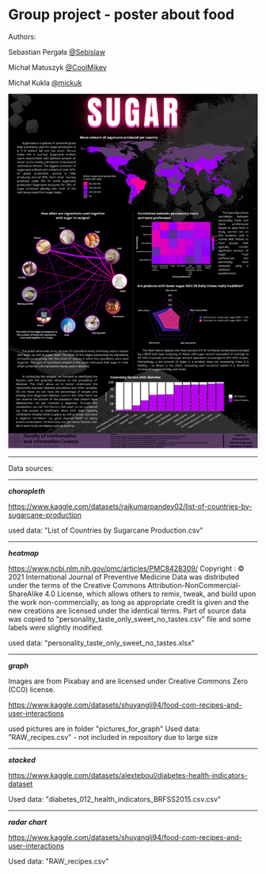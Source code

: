 # Group project - poster about food

Authors: 

Sebastian Pergała [@Sebislaw](https://github.com/Sebislaw)

Michał Matuszyk [@CoolMikey](https://github.com/CoolMikey)

Michał Kukla [@mickuk](https://github.com/mickuk)

<div align="center">
  <img src="Kukla_Matuszyk_Pergala.png" width="900"/>
</div>





***************************************************************************************
Data sources:
***************************************************************************************

***choropleth***

https://www.kaggle.com/datasets/rajkumarpandey02/list-of-countries-by-sugarcane-production

used data: "List of Countries by Sugarcane Production.csv"

---------------------------------------------------------------------------------------

***heatmap***

https://www.ncbi.nlm.nih.gov/pmc/articles/PMC8428309/
Copyright : © 2021 International Journal of Preventive Medicine
Data was distributed under the terms of the Creative Commons 
Attribution-NonCommercial-ShareAlike 4.0 License, which allows others to remix,
tweak, and build upon the work non-commercially, as long as appropriate credit
is given and the new creations are licensed under the identical terms.
Part of source data was copied to "personality_taste_only_sweet_no_tastes.csv" file
and some labels were slightly modified.

used data: "personality_taste_only_sweet_no_tastes.xlsx"

---------------------------------------------------------------------------------------

***graph***

Images are from Pixabay and are licensed under Creative Commons Zero (CC0) license.

https://www.kaggle.com/datasets/shuyangli94/food-com-recipes-and-user-interactions

used pictures are in folder "pictures_for_graph"
Used data: "RAW_recipes.csv" - not included in repository due to large size

---------------------------------------------------------------------------------------

***stacked***

https://www.kaggle.com/datasets/alexteboul/diabetes-health-indicators-dataset

Used data: "diabetes_012_health_indicators_BRFSS2015.csv.csv"

---------------------------------------------------------------------------------------

***radar chart***

https://www.kaggle.com/datasets/shuyangli94/food-com-recipes-and-user-interactions

Used data: "RAW_recipes.csv"


